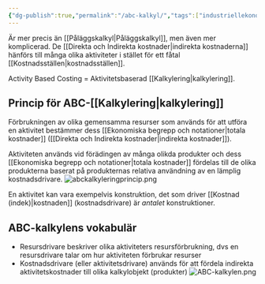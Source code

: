 ```yaml
---
{"dg-publish":true,"permalink":"/abc-kalkyl/","tags":["industriellekonomi"]}
---
```


Är mer precis än [[Påläggskalkyl\|Påläggskalkyl]], men även mer komplicerad. De [[Direkta och Indirekta kostnader\|indirekta kostnaderna]] hänförs till många olika aktiviteter i stället för ett fåtal [[Kostnadsställen\|kostnadsställen]].

Activity Based Costing = Aktivitetsbaserad [[Kalkylering\|kalkylering]].

## Princip för ABC-[[Kalkylering\|kalkylering]]
Förbrukningen av olika gemensamma resurser som används för att utföra en aktivitet bestämmer dess [[Ekonomiska begrepp och notationer\|totala kostnader]] ([[Direkta och Indirekta kostnader\|indirekta kostnader]]).

Aktiviteten används vid förädingen av många olikda produkter och dess [[Ekonomiska begrepp och notationer\|totala kostnader]] fördelas till de olika produkterna baserat på produkternas relativa användning av en lämplig kostnadsdrivare.
![abckalkyleringprincip.png](/img/user/images/abckalkyleringprincip.png)

En aktivitet kan vara exempelvis konstruktion, det som driver [[Kostnad (indek)\|kostnaden]] (kostnadsdrivare) är *antalet* konstruktioner.

## ABC-kalkylens vokabulär
- Resursdrivare beskriver olika aktiviteters resursförbrukning, dvs en resursdrivare talar om hur aktiviteten förbrukar resurser
- Kostnadsdrivare (eller aktivitetsdrivare) används för att fördela indirekta aktivitetskostnader till olika kalkylobjekt (produkter)
![ABC-kalkylen.png](/img/user/images/ABC-kalkylen.png)